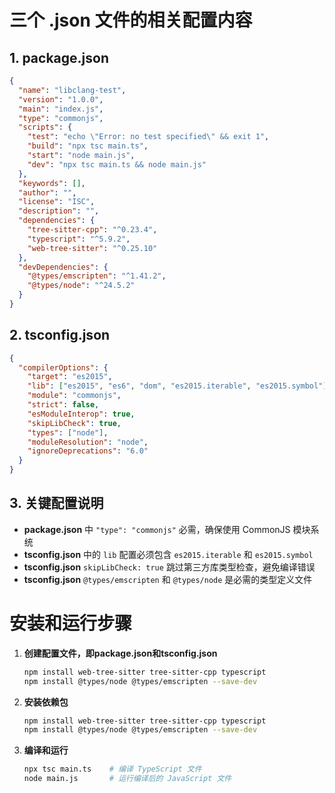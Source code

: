 # 三个 .json 文件的相关配置内容

## 1. package.json
```json
{
  "name": "libclang-test",
  "version": "1.0.0",
  "main": "index.js",
  "type": "commonjs",
  "scripts": {
    "test": "echo \"Error: no test specified\" && exit 1",
    "build": "npx tsc main.ts",
    "start": "node main.js",
    "dev": "npx tsc main.ts && node main.js"
  },
  "keywords": [],
  "author": "",
  "license": "ISC",
  "description": "",
  "dependencies": {
    "tree-sitter-cpp": "^0.23.4",
    "typescript": "^5.9.2",
    "web-tree-sitter": "^0.25.10"
  },
  "devDependencies": {
    "@types/emscripten": "^1.41.2",
    "@types/node": "^24.5.2"
  }
}
```

## 2. tsconfig.json
```json
{
  "compilerOptions": {
    "target": "es2015",
    "lib": ["es2015", "es6", "dom", "es2015.iterable", "es2015.symbol"],
    "module": "commonjs",
    "strict": false,
    "esModuleInterop": true,
    "skipLibCheck": true,
    "types": ["node"],
    "moduleResolution": "node",
    "ignoreDeprecations": "6.0"
  }
}
```

## 3. 关键配置说明
- **package.json** 中 `"type": "commonjs"` 必需，确保使用 CommonJS 模块系统
- **tsconfig.json** 中的 `lib` 配置必须包含 `es2015.iterable` 和 `es2015.symbol`
- **tsconfig.json** `skipLibCheck: true` 跳过第三方库类型检查，避免编译错误
- **tsconfig.json** `@types/emscripten` 和 `@types/node` 是必需的类型定义文件

# 安装和运行步骤

1. **创建配置文件，即package.json和tsconfig.json**
   ```bash
   npm install web-tree-sitter tree-sitter-cpp typescript
   npm install @types/node @types/emscripten --save-dev
   ```

2. **安装依赖包**
   ```bash
   npm install web-tree-sitter tree-sitter-cpp typescript
   npm install @types/node @types/emscripten --save-dev
   ```

3. **编译和运行**
   ```bash
   npx tsc main.ts    # 编译 TypeScript 文件
   node main.js       # 运行编译后的 JavaScript 文件
   ```